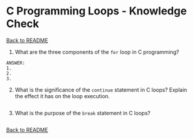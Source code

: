 # C Programming Loops - Knowledge Check

[Back to README](README.md)

1. What are the three components of the `for` loop in C programming?
```
ANSWER:
1.
2.
3.
```

2. What is the significance of the `continue` statement in C loops? Explain the effect it has on the loop execution.

```ANSWER:

```

3. What is the purpose of the `break` statement in C loops?
```ANSWER:

```

[Back to README](README.md)